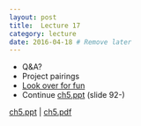 ```yaml
---
layout: post
title:  Lecture 17
category: lecture
date: 2016-04-18 # Remove later
---
```


* Q&A?
* Project pairings
* [Look over for fun](https://www.kernel.org/doc/gorman/html/understand/understand006.html)
* Continue [ch5.ppt][ch5-slides] (slide 92-)

[ch5.ppt][ch5-slides]   | [ch5.pdf][ch5-pdf]  

[ch5-slides]: {{site.base}}/slides/ch5.ppt
[ch5-pdf]: {{site.base}}/slides/pdf/ch5.pdf
